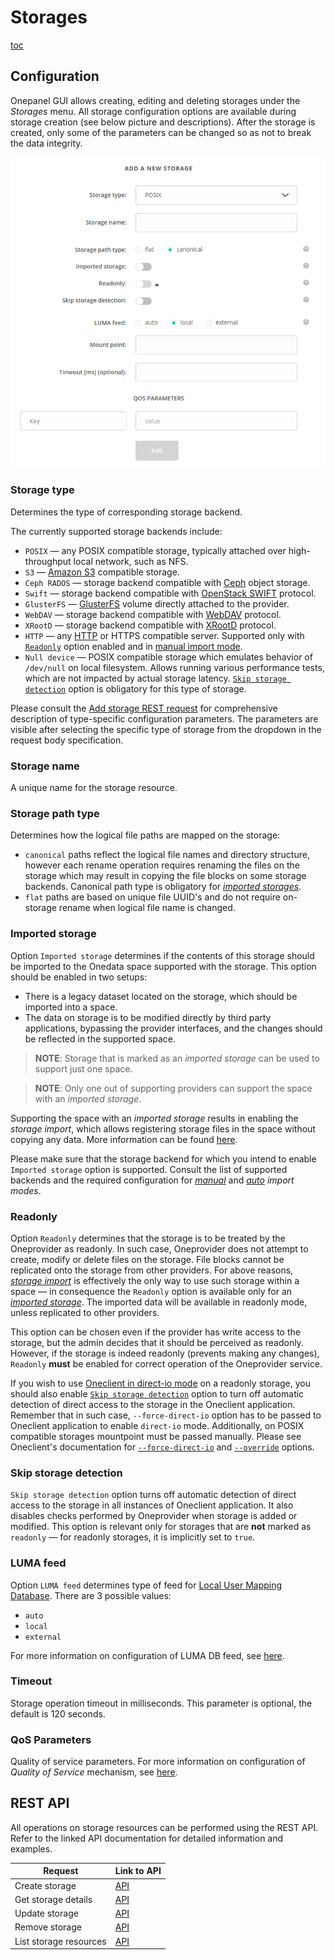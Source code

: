 # Storages

[toc][1]

## Configuration

Onepanel GUI allows creating, editing and deleting storages under the *Storages* menu.
All storage configuration options are available during storage creation (see below picture and descriptions).
After the storage is created, only some of the parameters can be changed so as not to break the data integrity.

![Configuration of storage][2]

### Storage type

Determines the type of corresponding storage backend.

The currently supported storage backends include:

* `POSIX` — any POSIX compatible storage, typically attached over high-throughput local network, such as NFS.
* `S3` — [Amazon S3][3] compatible storage.
* `Ceph RADOS` — storage backend compatible with [Ceph][4] object storage.
* `Swift` — storage backend compatible with [OpenStack SWIFT][5] protocol.
* `GlusterFS` — [GlusterFS][6] volume directly attached to the provider.
* `WebDAV` — storage backend compatible with [WebDAV][7] protocol.
* `XRootD` — storage backend compatible with [XRootD][8] protocol.
* `HTTP` — any [HTTP][9] or HTTPS compatible server.
  Supported only with [`Readonly`][10] option enabled and in [manual import mode][11].
* `Null device` — POSIX compatible storage which emulates behavior of `/dev/null` on local filesystem.
  Allows running various performance tests, which are not impacted by actual storage latency.
  [`Skip storage detection`][12] option is obligatory for this type of storage.

Please consult the [Add storage REST request][13]
for comprehensive description of type-specific configuration parameters. The parameters are visible after selecting
the specific type of storage from the dropdown in the request body specification.

### Storage name

A unique name for the storage resource.

### Storage path type

Determines how the logical file paths are mapped on the storage:

* `canonical` paths reflect the logical file names and directory structure, however each rename operation
  requires renaming the files on the storage which may result in copying the file blocks on some storage backends.
  Canonical path type is obligatory for [*imported storages*][14].
* `flat` paths are based on unique file UUID's and do not require on-storage rename when logical file name is changed.

### Imported storage

Option `Imported storage` determines if the contents of this storage should be imported to the Onedata space supported
with the storage. This option should be enabled in two setups:

* There is a legacy dataset located on the storage, which should be imported into a space.
* The data on storage is to be modified directly by third party applications, bypassing
  the provider interfaces, and the changes should be reflected in the supported space.

> **NOTE**: Storage that is marked as an *imported storage* can be used to support just one space.

> **NOTE**: Only one out of supporting providers can support the space with an *imported storage*.

Supporting the space with an *imported storage* results in enabling the *storage import*, which allows
registering storage files in the space without copying any data. More information can be found [here][15].

Please make sure that the storage backend for which you intend to enable `Imported storage` option is supported.
Consult the list of supported backends and the required configuration for
[*manual*][16]
and [*auto*][17] *import modes*.

### Readonly

Option `Readonly` determines that the storage is to be treated by the Oneprovider as readonly.
In such case, Oneprovider does not attempt to create, modify or delete files on the storage.
File blocks cannot be replicated onto the storage from other providers.
For above reasons, [*storage import*][15] is effectively the only way to use such storage within a space — in consequence
the `Readonly` option is available only for an [*imported storage*][14].
The imported data will be available in readonly mode, unless replicated to other providers.

This option can be chosen even if the provider has write access to the storage, but the admin decides that it
should be perceived as readonly. However, if the storage is indeed readonly (prevents making any changes),
`Readonly` **must** be enabled for correct operation of the Oneprovider service.

If you wish to use [Oneclient in direct-io mode][18]  on
a readonly storage, you should also enable [`Skip storage detection`][12] option to turn off
automatic detection of direct access to the storage in the Oneclient application. Remember that in such case,
`--force-direct-io` option has to be passed to Oneclient application to enable `direct-io` mode.
Additionally, on POSIX compatible storages mountpoint must be passed manually.
Please see Oneclient's documentation for [`--force-direct-io`][18]
and [`--override`][19] options.

### Skip storage detection

`Skip storage detection` option turns off automatic detection of direct access to the storage in all instances of Oneclient application.
It also disables checks performed by Oneprovider when storage is added or modified. This option is relevant
only for storages that are **not** marked as `readonly` — for readonly storages, it is implicitly set to `true`.

### LUMA feed

Option `LUMA feed` determines type of feed for [Local User Mapping Database][20].
There are 3 possible values:

* `auto`
* `local`
* `external`

For more information on configuration of LUMA DB feed, see [here][21].

### Timeout

Storage operation timeout in milliseconds. This parameter is optional, the default is 120 seconds.

### QoS Parameters

<!-- TODO VFS-6815: After dividing the chapter, update below link to point to
     the QoS parameters in the admin chapter.
 -->

Quality of service parameters.
For more information on configuration of *Quality of Service* mechanism, see [here][22].

## REST API

All operations on storage resources can be performed using the REST API.
Refer to the linked API documentation for detailed information and examples.

| Request                | Link to API |
| ---------------------- | ----------- |
| Create storage         | [API][13]   |
| Get storage details    | [API][23]   |
| Update storage         | [API][24]   |
| Remove storage         | [API][25]   |
| List storage resources | [API][26]   |

[1]: <>

[2]: ../../../../images/admin-guide/oneprovider/configuration/storages/storage_config.png#screenshot

[3]: http://docs.aws.amazon.com/AmazonS3/latest/API/Welcome.html

[4]: http://ceph.com/ceph-storage/

[5]: http://docs.openstack.org/developer/swift/

[6]: https://www.gluster.org/

[7]: https://tools.ietf.org/html/rfc4918

[8]: http://www.xrootd.org/

[9]: https://tools.ietf.org/html/rfc7231

[10]: #readonly

[11]: storage-import.md#manual-storage-import

[12]: #skip-storage-detection

[13]: https://onedata.org/#/home/api/stable/onepanel?anchor=operation/add_storage

[14]: #imported-storage

[15]: storage-import.md

[16]: storage-import.md#storage-configuration-for-manual-import

[17]: storage-import.md#storage-configuration-for-auto-import

[18]: ../../../user-guide/oneclient.md#direct-io-and-proxy-io-modes

[19]: ../../../user-guide/oneclient.md#overriding-storage-helper-parameters

[20]: luma.md

[21]: luma.md#configuration

[22]: quality-of-service.md#qos-params

[23]: https://onedata.org/#/home/api/stable/onepanel?anchor=operation/get_storage_details

[24]: https://onedata.org/#/home/api/stable/onepanel?anchor=operation/modify_storage

[25]: https://onedata.org/#/home/api/stable/onepanel?anchor=operation/remove_storage

[26]: https://onedata.org/#/home/api/stable/onepanel?anchor=operation/get_storages
